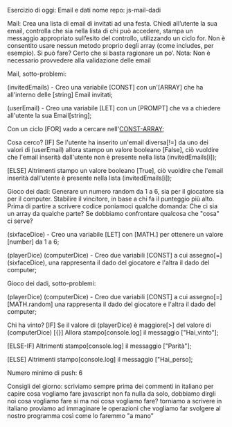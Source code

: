 Esercizio di oggi: Email e dati
nome repo: js-mail-dadi

Mail:
Crea una lista di email di invitati ad una festa. Chiedi all’utente la sua email, controlla che sia nella lista di chi può accedere, stampa un messaggio appropriato sull’esito del controllo, utilizzando un ciclo for. Non è consentito usare nessun metodo proprio degli array (come includes, per esempio). Si può fare? Certo che si basta ragionare un po’. Nota: Non è necessario provvedere alla validazione delle email

Mail, sotto-problemi:

(invitedEmails) - Creo una variabile [CONST] con un'[ARRAY] che ha all'interno delle [string] Email invitati;

(userEmail) - Creo una variabile [LET] con un [PROMPT] che va a chiedere all'utente la sua Email[string];

Con un ciclo [FOR] vado a cercare nell'[CONST-ARRAY](invitedEmails);

Cosa cerco? [IF] Se l'utente ha inserito un'email diversa[!=] da uno dei valori di (userEmail) allora stampo un valore booleano [False], ciò vuoldire che l'email inserità dall'utente non è presente nella lista (invitedEmails[i]);

[ELSE] Altrimenti stampo un valore booleano [True], ciò vuoldire che l'email inserità dall'utente è presente nella lista (invitedEmails[i]);

<!-- Domande:

 1- Come faccio a stampare solo il valore booleano di userEmail?

 2- Come faccio a stampare i valori booleani prima di userEmail (userEmail compreso), c'è un modo per fermare il ciclo? 
-->

Gioco dei dadi:
Generare un numero random da 1 a 6, sia per il giocatore sia per il computer. Stabilire il vincitore, in base a chi fa il punteggio più alto.
Prima di partire a scrivere codice poniamoci qualche domanda: Che ci sia un array da qualche parte? Se dobbiamo confrontare qualcosa che "cosa" ci serve?

<!-- "Errori":

 Ottengo sempre lo stesso risultato per tutti e due i giocatori in questo modo 
-->

(sixfaceDice) - Creo una variabile [LET] con [MATH.] per ottenere un valore [number] da 1 a 6;

(playerDice) (computerDice) - Creo due variabili [CONST] a cui assegno[=] (sixfaceDice), una rappresenta il dado del giocatore e l'altra il dado del computer;

<!--------------------->

Gioco dei dadi, sotto-problemi:

(playerDice) (computerDice) - Creo due variabili [CONST] a cui assegno[=] [MATH.random] una rappresenta il dado del giocatore e l'altra il dado del computer;

Chi ha vinto? [IF] Se il valore di (playerDice) è maggiore[>] del valore di (computerDice) [{}] Allora stampo[console.log] il messaggio ["Hai_vinto"];

[ELSE-IF] Altrimenti stampo[console.log] il messaggio ["Parità"];

[ELSE] Altrimenti stampo[console.log] il messaggio ["Hai_perso];

Numero minimo di push: 6

Consigli del giorno:
scriviamo sempre prima dei commenti in italiano per capire cosa vogliamo fare
javascript non fa nulla da solo, dobbiamo dirgli noi cosa vogliamo fare
si ma noi cosa vogliamo fare?
torniamo a scrivere in italiano
proviamo ad immaginare le operazioni che vogliamo far svolgere al nostro programma così come lo faremmo "a mano"